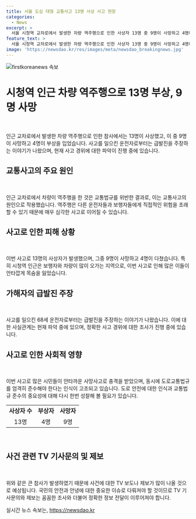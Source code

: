 ```yaml
---
title: 서울 도심 대형 교통사고 13명 사상 사고 현장
categories:
  - News
excerpt: >
  서울 시청역 교차로에서 발생한 차량 역주행으로 인한 사상자 13명 중 9명이 사망하고 4명이 부상을 입었다. 사고를 일으킨 68세 가해차량 운전자는 급발진을 주장하며 현재 사고 경위가 파악 중이다. 사고 관련 정보를 보유한 시청역 교차로 주변의 목격자들은 카톡 또는 라인을 통해 TV 기사문의 및 제보를 할 수 있다.
feature_text: >
  서울 시청역 교차로에서 발생한 차량 역주행으로 인한 사상자 13명 중 9명이 사망하고 4명이 부상을 입었다. 사고를 일으킨 68세 가해차량 운전자는 급발진을 주장하며 현재 사고 경위가 파악 중이다. 사고 관련 정보를 보유한 시청역 교차로 주변의 목격자들은 카톡 또는 라인을 통해 TV 기사문의 및 제보를 할 수 있다.
image: 'https://newsdao.kr/res/images/meta/newsdao_breakingnews.jpg'
---
```


<p><img src="https://newsdao.kr/res/images/meta/newsdao_breakingnews.jpg" alt="firstkoreanews 속보" /></p>

<h1>시청역 인근 차량 역주행으로 13명 부상, 9명 사망</h1>

<p data-ke-size="size16">&nbsp;</p>

<p>인근 교차로에서 발생한 차량 역주행으로 인한 참사에서는 13명이 사상했고, 이 중 9명이 사망하고 4명이 부상을 입었습니다. 사고를 일으킨 운전자로부터는 급발진을 주장하는 이야기가 나왔으며, 현재 사고 경위에 대한 파악이 진행 중에 있습니다.</p>

<h2 data-ke-size="size26">교통사고의 주요 원인</h2>

<p data-ke-size="size16">&nbsp;</p>

<p>인근 교차로에서 차량이 역주행을 한 것은 교통법규를 위반한 결과로, 이는 교통사고의 원인으로 작용했습니다. 역주행은 다른 운전자들과 보행자들에게 직접적인 위험을 초래할 수 있기 때문에 매우 심각한 사고로 이어질 수 있습니다.</p>

<h2 data-ke-size="size26">사고로 인한 피해 상황</h2>

<p data-ke-size="size16">&nbsp;</p>

<p>이번 사고로 13명의 사상자가 발생했으며, 그중 9명이 사망하고 4명이 다쳤습니다. 특히 시청역 인근은 보행자와 차량이 많이 오가는 지역으로, 이번 사고로 인해 많은 이들이 안타깝게 목숨을 잃었습니다.</p>

<h2 data-ke-size="size26">가해자의 급발진 주장</h2>

<p data-ke-size="size16">&nbsp;</p>

<p>사고를 일으킨 68세 운전자로부터는 급발진을 주장하는 이야기가 나왔습니다. 이에 대한 사실관계는 현재 파악 중에 있으며, 정확한 사고 경위에 대한 조사가 진행 중에 있습니다.</p>

<h2 data-ke-size="size26">사고로 인한 사회적 영향</h2>

<p data-ke-size="size16">&nbsp;</p>

<p>이번 사고로 많은 시민들이 안타까운 사망사고로 충격을 받았으며, 동시에 도로교통법규를 엄격히 준수해야 한다는 인식이 고조되고 있습니다. 도로 안전에 대한 인식과 교통법규 준수의 중요성에 대해 다시 한번 성찰해 볼 필요가 있습니다.</p>

<table>
  <tr>
    <td style="text-align: center; height: 17px;"><b>사상자 수</b></td>
    <td style="text-align: center; height: 17px;"><b>부상자</b></td>
    <td style="text-align: center; height: 17px;"><b>사망자</b></td>
  </tr>
  <tr>
    <td style="text-align: center; height: 17px;">13명</td>
    <td style="text-align: center; height: 17px;">4명</td>
    <td style="text-align: center; height: 17px;">9명</td>
  </tr>
</table>

<p>​</p>

<h2 data-ke-size="size26">사건 관련 TV 기사문의 및 제보</h2>

<p data-ke-size="size16">&nbsp;</p>

<p>위와 같은 큰 참사가 발생하였기 때문에 사건에 대한 TV 보도나 제보가 많이 나올 것으로 예상됩니다. 국민의 안전과 안녕에 대한 중요한 이슈로 다뤄져야 할 것이므로 TV 기사문의와 제보는 꼼꼼한 조사와 더불어 정확한 정보 전달이 이루어져야 합니다. 
​</p>
실시간 뉴스 속보는, <a href="https://newsdao.kr" rel="dofollow">https://newsdao.kr</a>


